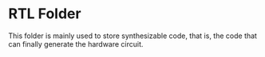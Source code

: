 # RTL Folder

This folder is mainly used to store synthesizable code, that is, the code that can finally generate the hardware circuit.
